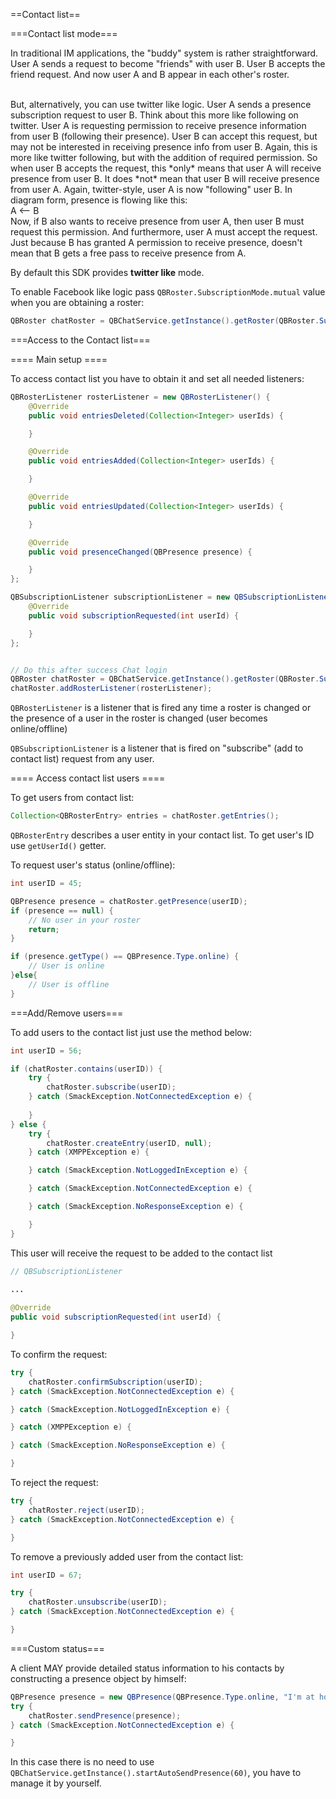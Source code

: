 ==Contact list==

===Contact list mode===

In traditional IM applications, the "buddy" system is rather straightforward.
User A sends a request to become "friends" with user B. User B accepts the friend request. And now user A and B appear in each other's roster.

<br>
But, alternatively, you can use twitter like logic. User A sends a presence subscription request to user B. Think about this more like following on twitter. User A is requesting permission to receive presence information from user B (following their presence). User B can accept this request, but may not be interested in receiving presence info from user B. Again, this is more like twitter following, but with the addition of required permission. So when user B accepts the request, this *only* means that user A will receive presence from user B. It does *not* mean that user B will receive presence from user A. Again, twitter-style, user A is now "following" user B. In diagram form, presence is flowing like this:
<br>
  A <-- B
<br>
Now, if B also wants to receive presence from user A, then user B must request this permission. And furthermore, user A must accept the request. Just because B has granted A permission to receive presence, doesn't mean that B gets a free pass to receive presence from A.


By default this SDK provides **twitter like** mode.

To enable Facebook like logic pass ```QBRoster.SubscriptionMode.mutual``` value when you are obtaining a roster:
```java
QBRoster chatRoster = QBChatService.getInstance().getRoster(QBRoster.SubscriptionMode.mutual, subscriptionListener);
```

===Access to the Contact list===

==== Main setup ====

To access contact list you have to obtain it and set all needed listeners:
```java
QBRosterListener rosterListener = new QBRosterListener() {
    @Override
    public void entriesDeleted(Collection<Integer> userIds) {

    }

    @Override
    public void entriesAdded(Collection<Integer> userIds) {

    }

    @Override
    public void entriesUpdated(Collection<Integer> userIds) {

    }

    @Override
    public void presenceChanged(QBPresence presence) {

    }
};

QBSubscriptionListener subscriptionListener = new QBSubscriptionListener() {
    @Override
    public void subscriptionRequested(int userId) {

    }
};


// Do this after success Chat login
QBRoster chatRoster = QBChatService.getInstance().getRoster(QBRoster.SubscriptionMode.mutual, subscriptionListener);
chatRoster.addRosterListener(rosterListener);
```

```QBRosterListener``` is a listener that is fired any time a roster is changed or the presence of a user in the roster is changed (user becomes online/offline)

```QBSubscriptionListener``` is a listener that is fired on "subscribe" (add to contact list) request from any user.

==== Access contact list users ====

To get users from contact list:
```java
Collection<QBRosterEntry> entries = сhatRoster.getEntries();
```

```QBRosterEntry``` describes a user entity in your contact list. To get user's ID use ```getUserId()``` getter.

To request user's status (online/offline):
```java
int userID = 45;

QBPresence presence = chatRoster.getPresence(userID);
if (presence == null) {
    // No user in your roster
    return;
}

if (presence.getType() == QBPresence.Type.online) {
    // User is online
}else{
    // User is offline
}
```

===Add/Remove users===

To add users to the contact list just use the method below:
```java
int userID = 56;

if (chatRoster.contains(userID)) {
    try {
        chatRoster.subscribe(userID);
    } catch (SmackException.NotConnectedException e) {
                    
    }
} else {
    try {
        chatRoster.createEntry(userID, null);
    } catch (XMPPException e) {

    } catch (SmackException.NotLoggedInException e) {

    } catch (SmackException.NotConnectedException e) {

    } catch (SmackException.NoResponseException e) {

    }
}
```

This user will receive the request to be added to the contact list
```java
// QBSubscriptionListener
 
...

@Override
public void subscriptionRequested(int userId) {

}
```

To confirm the request:
```java
try {
    chatRoster.confirmSubscription(userID);
} catch (SmackException.NotConnectedException e) {

} catch (SmackException.NotLoggedInException e) {

} catch (XMPPException e) {

} catch (SmackException.NoResponseException e) {

}
```

To reject the request:
```java
try {
    chatRoster.reject(userID);
} catch (SmackException.NotConnectedException e) {

}
```

To remove a previously added user from the contact list:
```java
int userID = 67;

try {
    chatRoster.unsubscribe(userID);
} catch (SmackException.NotConnectedException e) {

}
```

===Custom status===

A client MAY provide detailed status information to his contacts by constructing a presence object by himself:
```java
QBPresence presence = new QBPresence(QBPresence.Type.online, "I'm at home", 1, QBPresence.Mode.available);
try {
    chatRoster.sendPresence(presence);
} catch (SmackException.NotConnectedException e) {

}
```

In this case there is no need to use ```QBChatService.getInstance().startAutoSendPresence(60)```, you have to manage it by yourself. 
<br>